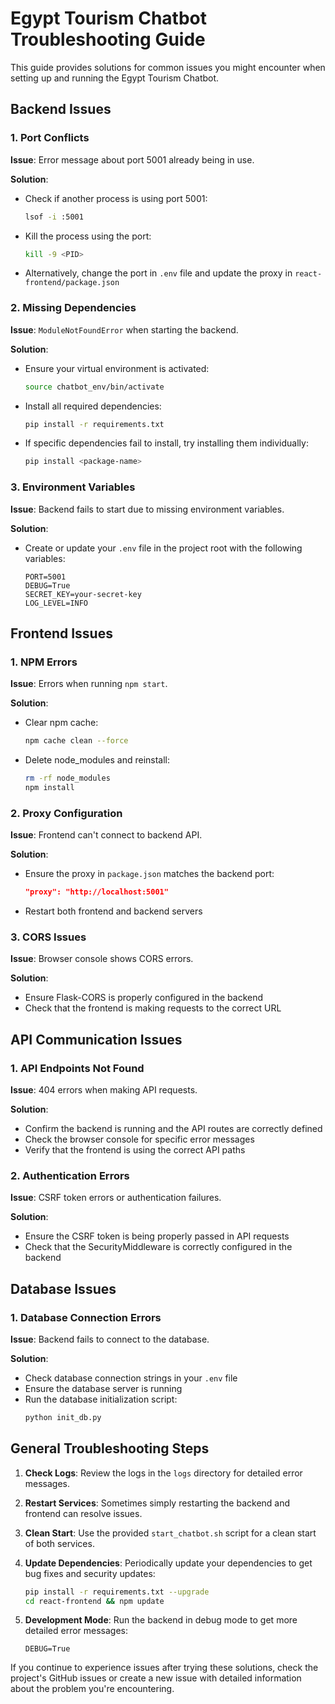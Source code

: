 # Egypt Tourism Chatbot Troubleshooting Guide

This guide provides solutions for common issues you might encounter when setting up and running the Egypt Tourism Chatbot.

## Backend Issues

### 1. Port Conflicts

**Issue**: Error message about port 5001 already being in use.

**Solution**:
- Check if another process is using port 5001:
  ```bash
  lsof -i :5001
  ```
- Kill the process using the port:
  ```bash
  kill -9 <PID>
  ```
- Alternatively, change the port in `.env` file and update the proxy in `react-frontend/package.json`

### 2. Missing Dependencies

**Issue**: `ModuleNotFoundError` when starting the backend.

**Solution**:
- Ensure your virtual environment is activated:
  ```bash
  source chatbot_env/bin/activate
  ```
- Install all required dependencies:
  ```bash
  pip install -r requirements.txt
  ```
- If specific dependencies fail to install, try installing them individually:
  ```bash
  pip install <package-name>
  ```

### 3. Environment Variables

**Issue**: Backend fails to start due to missing environment variables.

**Solution**:
- Create or update your `.env` file in the project root with the following variables:
  ```
  PORT=5001
  DEBUG=True
  SECRET_KEY=your-secret-key
  LOG_LEVEL=INFO
  ```

## Frontend Issues

### 1. NPM Errors

**Issue**: Errors when running `npm start`.

**Solution**:
- Clear npm cache:
  ```bash
  npm cache clean --force
  ```
- Delete node_modules and reinstall:
  ```bash
  rm -rf node_modules
  npm install
  ```

### 2. Proxy Configuration

**Issue**: Frontend can't connect to backend API.

**Solution**:
- Ensure the proxy in `package.json` matches the backend port:
  ```json
  "proxy": "http://localhost:5001"
  ```
- Restart both frontend and backend servers

### 3. CORS Issues

**Issue**: Browser console shows CORS errors.

**Solution**:
- Ensure Flask-CORS is properly configured in the backend
- Check that the frontend is making requests to the correct URL

## API Communication Issues

### 1. API Endpoints Not Found

**Issue**: 404 errors when making API requests.

**Solution**:
- Confirm the backend is running and the API routes are correctly defined
- Check the browser console for specific error messages
- Verify that the frontend is using the correct API paths

### 2. Authentication Errors

**Issue**: CSRF token errors or authentication failures.

**Solution**:
- Ensure the CSRF token is being properly passed in API requests
- Check that the SecurityMiddleware is correctly configured in the backend

## Database Issues

### 1. Database Connection Errors

**Issue**: Backend fails to connect to the database.

**Solution**:
- Check database connection strings in your `.env` file
- Ensure the database server is running
- Run the database initialization script:
  ```bash
  python init_db.py
  ```

## General Troubleshooting Steps

1. **Check Logs**: Review the logs in the `logs` directory for detailed error messages.

2. **Restart Services**: Sometimes simply restarting the backend and frontend can resolve issues.

3. **Clean Start**: Use the provided `start_chatbot.sh` script for a clean start of both services.

4. **Update Dependencies**: Periodically update your dependencies to get bug fixes and security updates:
   ```bash
   pip install -r requirements.txt --upgrade
   cd react-frontend && npm update
   ```

5. **Development Mode**: Run the backend in debug mode to get more detailed error messages:
   ```
   DEBUG=True
   ```

If you continue to experience issues after trying these solutions, check the project's GitHub issues or create a new issue with detailed information about the problem you're encountering.
